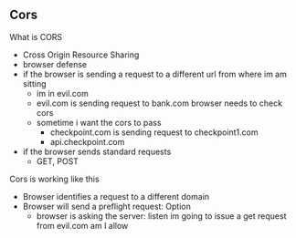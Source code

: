 ## Cors

What is CORS

- Cross Origin Resource Sharing
- browser defense
- if the browser is sending a request to a different url from where im am sitting
  - im in evil.com
  - evil.com is sending request to bank.com browser needs to check cors
  - sometime i want the cors to pass
    - checkpoint.com is sending request to checkpoint1.com
    - api.checkpoint.com
- if the browser sends standard requests
  - GET, POST

Cors is working like this
- Browser identifies a request to a different domain
- Browser will send a preflight request: Option
  - browser is asking the server: listen im going to issue a get request from evil.com am I allow